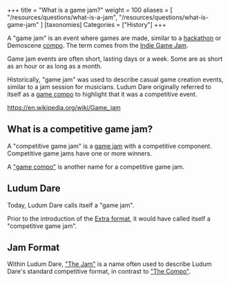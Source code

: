 +++
title = "What is a game jam?"
weight = 100
aliases = [
    "/resources/questions/what-is-a-jam",
    "/resources/questions/what-is-game-jam"
]
[taxonomies]
Categories = ["History"]
+++

A "game jam" is an event where games are made, similar to a [hackathon](https://en.wikipedia.org/wiki/Hackathon) or Demoscene [compo](/resources/questions/what-is-a-compo). The term comes from the [Indie Game Jam](/resources/questions/what-is-the-indie-game-jam).

Game jam events are often short, lasting days or a week. Some are as short as an hour or as long as a month. 

Historically, "game jam" was used to describe casual game creation events, similar to a jam session for musicians. Ludum Dare originally referred to itself as a [game compo](/resources/questions/what-is-a-compo) to highlight that it was a competitive event.

<https://en.wikipedia.org/wiki/Game_jam>


## What is a competitive game jam?
A "competitive game jam" is a [game jam](/resources/questions/what-is-a-game-jam) with a competitive component. Competitive game jams have one or more winners.

A ["game compo"](/resources/questions/what-is-a-compo) is another name for a competitive game jam.


## Ludum Dare
Today, Ludum Dare calls itself a "game jam".

Prior to the introduction of the [Extra format](/resources/questions/what-is-the-extra-format), it would have called itself a "competitive game jam".

## Jam Format
Within Ludum Dare, ["The Jam"](/resources/questions/what-is-jam-format) is a name often used to describe Ludum Dare's standard competitive format, in contrast to ["The Compo"](/resources/questions/what-is-compo-format).

